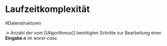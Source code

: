 # Laufzeitkomplexität
#Datenstrukturen

-> Anzahl der vom [[Algorithmus]] benötigten Schritte zur Bearbeitung einer **Eingabe *n*** im _worst-case_.
